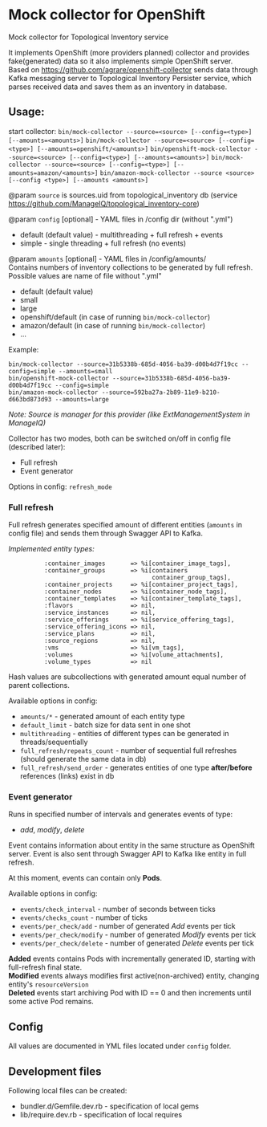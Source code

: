 # Mock collector for OpenShift
Mock collector for Topological Inventory service

It implements OpenShift (more providers planned) collector and provides fake(generated) data so it also implements simple OpenShift server.   
Based on https://github.com/agrare/openshift-collector sends data through Kafka messaging server to Topological Inventory Persister service, 
which parses received data and saves them as an inventory in database.  

## Usage:

start collector:
`bin/mock-collector --source=<source> [--config=<type>] [--amounts=<amounts>]`
`bin/mock-collector --source=<source> [--config=<type>] [--amounts=openshift/<amounts>]`
`bin/openshift-mock-collector --source=<source> [--config=<type>] [--amounts=<amounts>]`
`bin/mock-collector --source=<source> [--config=<type>] [--amounts=amazon/<amounts>]`
`bin/amazon-mock-collector --source <source> [--config <type>] [--amounts <amounts>]`

@param `source` is sources.uid from topological_inventory db
(service https://github.com/ManageIQ/topological_inventory-core)

@param `config` [optional] - YAML files in /config dir (without ".yml")
 - default (default value) - multithreading + full refresh + events
 - simple - single threading + full refresh (no events)

@param `amounts` [optional] - YAML files in /config/amounts/  
    Contains numbers of inventory collections to be generated by full refresh.  
    Possible values are name of file without ".yml"    

- default (default value)
- small
- large
- openshift/default (in case of running `bin/mock-collector`)
- amazon/default (in case of running `bin/mock-collector`)
- ...
  
    
Example:
```
bin/mock-collector --source=31b5338b-685d-4056-ba39-d00b4d7f19cc --config=simple --amounts=small
bin/openshift-mock-collector --source=31b5338b-685d-4056-ba39-d00b4d7f19cc --config=simple
bin/amazon-mock-collector --source=592ba27a-2b89-11e9-b210-d663bd873d93 --amounts=large
```    
_Note: Source is manager for this provider (like ExtManagementSystem in ManageIQ)_

Collector has two modes, both can be switched on/off in config file (described later):
* Full refresh
* Event generator

Options in config: `refresh_mode`

### Full refresh

Full refresh generates specified amount of different entities (`amounts` in config file)
and sends them through Swagger API to Kafka.   

*Implemented entity types:*
```
          :container_images       => %i[container_image_tags],
          :container_groups       => %i[containers
                                        container_group_tags],
          :container_projects     => %i[container_project_tags],
          :container_nodes        => %i[container_node_tags],
          :container_templates    => %i[container_template_tags],
          :flavors                => nil,
          :service_instances      => nil,
          :service_offerings      => %i[service_offering_tags],
          :service_offering_icons => nil,
          :service_plans          => nil,
          :source_regions         => nil,
          :vms                    => %i[vm_tags],
          :volumes                => %i[volume_attachments],
          :volume_types           => nil
```
Hash values are subcollections with generated amount equal number of parent collections.

Available options in config:
* `amounts/*` - generated amount of each entity type
* `default_limit` - batch size for data sent in one shot
* `multithreading` - entities of different types can be generated in threads/sequentially
* `full_refresh/repeats_count` - number of sequential full refreshes (should generate the same data in db)
* `full_refresh/send_order` - generates entities of one type **after/before** references (links) exist in db    

### Event generator

Runs in specified number of intervals and generates events of type: 
* *add*, *modify*, *delete*

Event contains information about entity in the same structure as OpenShift server.
Event is also sent through Swagger API to Kafka like entity in full refresh. 

At this moment, events can contain only **Pods**.

Available options in config:
* `events/check_interval` - number of seconds between ticks
* `events/checks_count` - number of ticks  
* `events/per_check/add` - number of generated *Add* events per tick
* `events/per_check/modify` - number of generated *Modify* events per tick
* `events/per_check/delete` - number of generated *Delete* events per tick 

**Added** events contains Pods with incrementally generated ID, starting with full-refresh final state.  
**Modified** events always modifies first active(non-archived) entity, changing entity's `resourceVersion`  
**Deleted** events start archiving Pod with ID == 0 and then increments until some active Pod remains.   

## Config
  
All values are documented in YML files located under `config` folder.

## Development files
Following local files can be created:
* bundler.d/Gemfile.dev.rb - specification of local gems
* lib/require.dev.rb - specification of local requires
